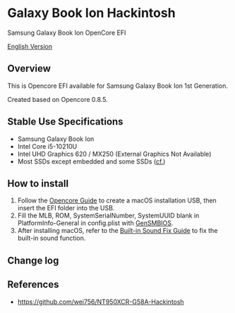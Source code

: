 # Galaxy Book Ion Hackintosh
Samsung Galaxy Book Ion OpenCore EFI
 
[English Version](./README-ENG.md)

## Overview
This is Opencore EFI available for Samsung Galaxy Book Ion 1st Generation.

Created based on Opencore 0.8.5.

## Stable Use Specifications
- Samsung Galaxy Book Ion
- Intel Core i5-10210U
- Intel UHD Graphics 620 / MX250 (External Graphics Not Available)
- Most SSDs except embedded and some SSDs ([cf.](https://dortania.github.io/Anti-Hackintosh-Buyers-Guide/Storage.html))

## How to install
1. Follow the [Opencore Guide](https://dortania.github.io/OpenCore-Install-Guide/installer-guide/winblows-install.html) to create a macOS installation USB, then insert the EFI folder into the USB.
2. Fill the MLB, ROM, SystemSerialNumber, SystemUUID blank in PlatformInfo-General in config.plist with [GenSMBIOS](https://github.com/corpnewt/GenSMBIOS).
3. After installing macOS, refer to the [Built-in Sound Fix Guide](./Audio%20patch) to fix the built-in sound function.

## Change log


## References
- https://github.com/wei756/NT950XCR-G58A-Hackintosh
